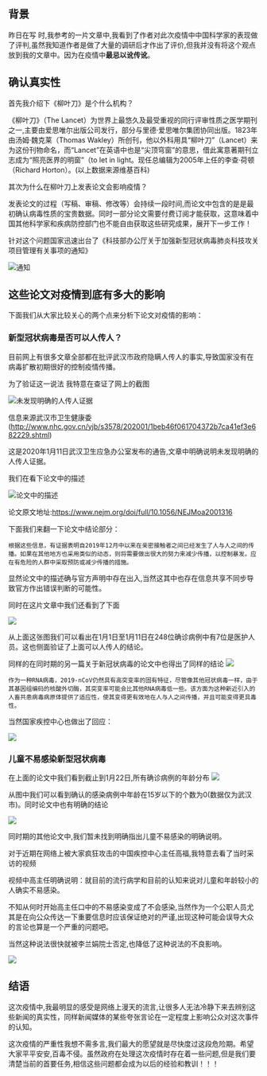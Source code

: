 
## 背景
昨日在写 时,我参考的一片文章中,我看到了作者对此次疫情中中国科学家的表现做了评判,虽然我知道作者是做了大量的调研后才作出了评价,但我并没有将这个观点放到我的文章中。因为在疫情中**最忌以讹传讹**。

## 确认真实性

首先我介绍下《柳叶刀》是个什么机构？

《柳叶刀》（The Lancet）为世界上最悠久及最受重视的同行评审性质之医学期刊之一,主要由爱思唯尔出版公司发行，部分与里德·爱思唯尔集团协同出版。1823年由汤姆·魏克莱（Thomas Wakley）所创刊，他以外科用具“柳叶刀”（Lancet）来为这份刊物命名，而“Lancet”在英语中也是“尖顶穹窗”的意思，借此寓意著期刊立志成为“照亮医界的明窗”（to let in light。现任总编辑为2005年上任的李查·荷顿（Richard Horton）。(以上数据来源维基百科)

其次为什么在柳叶刀上发表论文会影响疫情？

发表论文的过程（写稿、审稿、修改等）会持续一段时间,而论文中包含的是是最初确认病毒性质的宝贵数据。同时一部分论文需要付费订阅才能获取，这意味着中国其他科学家和疾病防控部门也不能自由获取这些研究成果，展开下一步工作！

针对这个问题国家迅速出台了《科技部办公厅关于加强新型冠状病毒肺炎科技攻关项目管理有关事项的通知》

![通知](https://tva1.sinaimg.cn/large/006tNbRwgy1gbfjbkjl7yj30ja12naf2.jpg)

## 这些论文对疫情到底有多大的影响

下面我们从大家比较关心的两个点来分析下论文对疫情的影响：

### 新型冠状病毒是否可以人传人？

目前网上有很多文章全部都在批评武汉市政府隐瞒人传人的事实,导致国家没有在病毒扩散初期很好的控制疫情传播。

为了验证这一说法 我特意在查证了网上的截图

![未发现明确的人传人证据](https://tva1.sinaimg.cn/large/006tNbRwly1gbfjvpfwj8j31m605wjtm.jpg)

信息来源武汉市卫生健康委(http://www.nhc.gov.cn/yjb/s3578/202001/1beb46f061704372b7ca41ef3e682229.shtml)

这是2020年1月11日武汉卫生应急办公室发布的通告,文章中明确说明未发现明确的人传人证据。

我们在看下论文中的描述

![论文中的描述](https://tva1.sinaimg.cn/large/006tNbRwgy1gbfk338ee6j313s0osdmw.jpg)

论文原文地址:https://www.nejm.org/doi/full/10.1056/NEJMoa2001316

下面我们来翻一下论文中结论部分：

```
根据这些信息，有证据表明自2019年12月中以来在亲密接触者之间已经发生了人与人之间的传播。如果在其他地方也采用类似的动态，则将需要做出很大的努力来减少传播，以控制暴发。应在有危险的人群中采取预防或减少传播的措施。
```
显然论文中的描述确与官方声明中存在出入,当然这其中也存在信息共享不同步导致官方作出错误判断的可能性。

同时在这片文章中我们还看到了下面

![](https://tva1.sinaimg.cn/large/006tNbRwgy1gbfkbyh5quj31ae0qaqm5.jpg)

从上面这张图我们可以看出在1月1日至1月11日在248位确诊病例中有7位是医护人员。这也侧面验证了上面可以人传人的结论。

同样的在同时期的另一篇关于新冠状病毒的论文中也得出了同样的结论
![](https://tva1.sinaimg.cn/large/006tNbRwgy1gbfl0kyjtvj30x80bgacc.jpg)

```
作为一种RNA病毒，2019-nCoV仍然具有高突变率的固有特征，尽管像其他冠状病毒一样，由于其基因组编码的核酸外切酶，其突变率可能会比其他RNA病毒低一些。该方面为这种新近引入的人畜共患病毒病原体提供了适应性，使其变得更有效地在人与人之间传播，并且可能变得更具毒性。
```

当然国家疾控中心也做出了回应：

![](https://tva1.sinaimg.cn/large/006tNbRwgy1gbflxc1iy0j30xy0oith7.jpg)



### 儿童不易感染新型冠状病毒

在上面的论文中我们看到截止到1月22日,所有确诊病例的年龄分布
![](https://tva1.sinaimg.cn/large/006tNbRwgy1gbfkohp5o5j31aa0q2wxe.jpg)

从图中我们可以看到确认的感染病例中年龄在15岁以下的个数为0(数据仅为武汉市)。同时论文中也有明确的结论

![](https://tva1.sinaimg.cn/large/006tNbRwgy1gbfkrp10wyj31360iqn3r.jpg)

同时期的其他论文中,我们暂未找到明确指出儿童不易感染的明确说明。

对于近期在网络上被大家疯狂攻击的中国疾控中心主任高福,我特意去看了当时采访的视频

视频中高主任明确说明：就目前的流行病学和目前的认知来说对儿童和年龄较小的人确实不易感染。

不知从何时开始高主任口中的不易感染变成了不会感染,当然作为一个公职人员尤其是在向公众传达一下重要信息时应该保证绝对的严谨,出现这种可能会误导大众的言论也算是一个严重的问题吧。

当然这种说法很快就被李兰娟院士否定,也降低了这种说法的不良影响。

![](https://tva1.sinaimg.cn/large/006tNbRwgy1gbfmpbi06sj312k0jm7fr.jpg)


## 结语

这次疫情中,我最明显的感受是网络上漫天的流言,让很多人无法冷静下来去辨别这些新闻的真实性，同样新闻媒体的某些夸张言论在一定程度上影响公众对这次事件的认知。

这次疫情的严重性我想不需多言,我们最大的愿望就是尽快度过这段危险期。希望大家平平安安,百毒不侵。虽然政府在处理这次疫情时存在着一些问题,但是我们要清楚当前的首要任务,相信这些问题都会成为以后的经验和教训！！！








